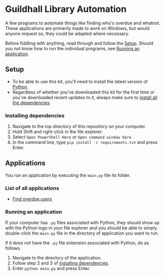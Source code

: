 # Guildhall Library Automation
A few programs to automate things like finding who's overdue and whatnot.
These applications are primarily made to work on Windows, but would anyone request so, they could be adapted where necessary.

Before fiddling with anything, read through and follow the [Setup](#Setup).
Should you not know how to run the individual programs, see [Running an application](#Running_an_application).

## Setup
* To be able to use this kit, you'll need to install the latest version of [Python](https://www.python.org/).
* Regardless of whether you've downloaded this kit for the first time or you've downloaded recent updates to it, always make sure to [install all the dependencies](#Installing_dependencies).

### Installing dependencies
1. Navigate to the top directory of this repository on your computer.
2. Hold Shift and right-click in the file explorer.
3. Select `Open PowerShell Here` or `Open command window here`
4. In the command line, type `pip install -r requirements.txt` and press Enter.


## Applications
You run an application by executing the `main.py` file its folder.

### List of all applications
* [Find overdue users](/find_overdue_users)

### Running an application
If your computer has `.py` files associated with Python, they should show up with the Python logo in your file explorer and you should be able to simply double-click the `main.py` file in the directory of application you want to run.

If it does *not* have the `.py` file extension associated with Python, do as follows.

1. Navigate to the directory of the application.
2. Follow step 2 and 3 of [Installing dependencies](#Installing_dependencies).
3. Enter `python main.py` and press Enter.